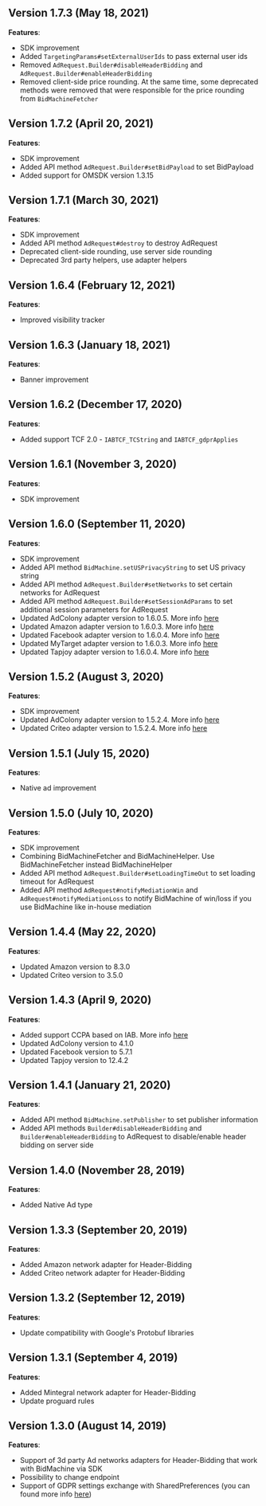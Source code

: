 ## Version 1.7.3 (May 18, 2021)
**Features**:
* SDK improvement
* Added ```TargetingParams#setExternalUserIds``` to pass external user ids
* Removed ```AdRequest.Builder#disableHeaderBidding``` and ```AdRequest.Builder#enableHeaderBidding```
* Removed client-side price rounding. At the same time, some deprecated methods were removed that were responsible for the price rounding from ```BidMachineFetcher```

## Version 1.7.2 (April 20, 2021)
**Features**:
* SDK improvement
* Added API method ```AdRequest.Builder#setBidPayload``` to set BidPayload
* Added support for OMSDK version 1.3.15

## Version 1.7.1 (March 30, 2021)
**Features**:
* SDK improvement
* Added API method ```AdRequest#destroy``` to destroy AdRequest
* Deprecated client-side rounding, use server side rounding
* Deprecated 3rd party helpers, use adapter helpers

## Version 1.6.4 (February 12, 2021)
**Features**:
* Improved visibility tracker

## Version 1.6.3 (January 18, 2021)
**Features**:
* Banner improvement

## Version 1.6.2 (December 17, 2020)
**Features**:
* Added support TCF 2.0 - ```IABTCF_TCString``` and ```IABTCF_gdprApplies```

## Version 1.6.1 (November 3, 2020)
**Features**:
* SDK improvement

## Version 1.6.0 (September 11, 2020)
**Features**:
* SDK improvement
* Added API method ```BidMachine.setUSPrivacyString``` to set US privacy string
* Added API method ```AdRequest.Builder#setNetworks``` to set certain networks for AdRequest
* Added API method ```AdRequest.Builder#setSessionAdParams``` to set additional session parameters for AdRequest
* Updated AdColony adapter version to 1.6.0.5. More info [here](adapters/adcolony/CHANGELOG.md)
* Updated Amazon adapter version to 1.6.0.3. More info [here](adapters/amazon/CHANGELOG.md)
* Updated Facebook adapter version to 1.6.0.4. More info [here](adapters/facebook/CHANGELOG.md)
* Updated MyTarget adapter version to 1.6.0.3. More info [here](adapters/my_target/CHANGELOG.md)
* Updated Tapjoy adapter version to 1.6.0.4. More info [here](adapters/tapjoy/CHANGELOG.md)

## Version 1.5.2 (August 3, 2020)
**Features**:
* SDK improvement
* Updated AdColony adapter version to 1.5.2.4. More info [here](https://github.com/bidmachine/BidMachine-Android-SDK/blob/master/adapters/adcolony/CHANGELOG.md)
* Updated Criteo adapter version to 1.5.2.4. More info [here](https://github.com/bidmachine/BidMachine-Android-SDK/blob/master/adapters/criteo/CHANGELOG.md)

## Version 1.5.1 (July 15, 2020)
**Features**:
* Native ad improvement

## Version 1.5.0 (July 10, 2020)
**Features**:
* SDK improvement
* Combining BidMachineFetcher and BidMachineHelper. Use BidMachineFetcher instead BidMachineHelper
* Added API method ```AdRequest.Builder#setLoadingTimeOut``` to set loading timeout for AdRequest
* Added API method ```AdRequest#notifyMediationWin``` and ```AdRequest#notifyMediationLoss``` to notify BidMachine of win/loss if you use BidMachine like in-house mediation

## Version 1.4.4 (May 22, 2020)
**Features**:
* Updated Amazon version to 8.3.0
* Updated Criteo version to 3.5.0

## Version 1.4.3 (April 9, 2020)
**Features**:
* Added support CCPA based on IAB. More info [here](https://github.com/InteractiveAdvertisingBureau/USPrivacy/blob/master/CCPA/Version%201.0/USP%20API.md)
* Updated AdColony version to 4.1.0
* Updated Facebook version to 5.7.1
* Updated Tapjoy version to 12.4.2

## Version 1.4.1 (January 21, 2020)
**Features**:
* Added API method ```BidMachine.setPublisher``` to set publisher information
* Added API methods ```Builder#disableHeaderBidding``` and ```Builder#enableHeaderBidding``` to AdRequest to disable/enable header bidding on server side

## Version 1.4.0 (November 28, 2019)
**Features**:
* Added Native Ad type

## Version 1.3.3 (September 20, 2019)
**Features**:
* Added Amazon network adapter for Header-Bidding
* Added Criteo network adapter for Header-Bidding

## Version 1.3.2 (September 12, 2019)
**Features**:
* Update compatibility with Google's Protobuf libraries

## Version 1.3.1 (September 4, 2019)
**Features**:
* Added Mintegral network adapter for Header-Bidding
* Update proguard rules

## Version 1.3.0 (August 14, 2019)
**Features**:
* Support of 3d party Ad networks adapters for Header-Bidding that work with BidMachine via SDK
* Possibility to change endpoint
* Support of GDPR settings exchange with SharedPreferences (you can found more info [here](https://github.com/InteractiveAdvertisingBureau/GDPR-Transparency-and-Consent-Framework/blob/master/Mobile%20In-App%20Consent%20APIs%20v1.0%20Final.md#how-do-third-party-sdks-vendors-access-the-consent-information-))
